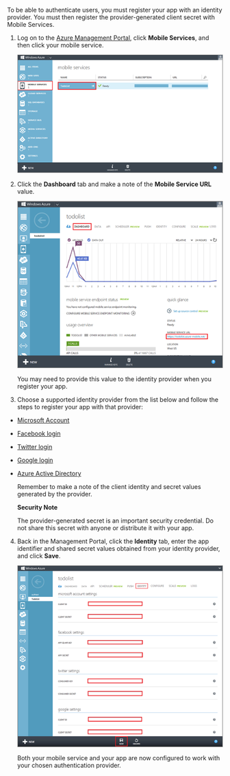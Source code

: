 

To be able to authenticate users, you must register your app with an identity provider. You must then register the provider-generated client secret with Mobile Services.

1. Log on to the [Azure Management Portal], click **Mobile Services**, and then click your mobile service.

   	![](./media/mobile-services-register-authentication/mobile-services-selection.png)

2. Click the **Dashboard** tab and make a note of the **Mobile Service URL** value.

   	![](./media/mobile-services-register-authentication/mobile-service-uri.png)

    You may need to provide this value to the identity provider when you register your app.

3. Choose a supported identity provider from the list below and follow the steps to register your app with that provider:

 - <a href="/en-us/documentation/articles/mobile-services-how-to-register-microsoft-authentication/" target="_blank">Microsoft Account</a>
 - <a href="/en-us/documentation/articles/mobile-services-how-to-register-facebook-authentication/" target="_blank">Facebook login</a>
 - <a href="/en-us/documentation/articles/mobile-services-how-to-register-twitter-authentication/" target="_blank">Twitter login</a>
 - <a href="/en-us/documentation/articles/mobile-services-how-to-register-google-authentication/" target="_blank">Google login</a>
 - <a href="/en-us/documentation/articles/mobile-services-how-to-register-active-directory-authentication/" target="_blank">Azure Active Directory</a>


    Remember to make a note of the client identity and secret values generated by the provider.

    <div class="dev-callout"><b>Security Note</b>
	<p>The provider-generated secret is an important security credential. Do not share this secret with anyone or distribute it with your app.</p>
    </div>

4. Back in the Management Portal, click the **Identity** tab, enter the app identifier and shared secret values obtained from your identity provider, and click **Save**.

   	![](./media/mobile-services-register-authentication/mobile-identity-tab.png)

	Both your mobile service and your app are now configured to work with your chosen authentication provider.

<!-- URLs. -->
[Azure Management Portal]: https://manage.windowsazure.com/